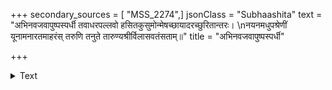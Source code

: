 +++
secondary_sources = [ "MSS_2274",]
jsonClass = "Subhaashita"
text = "अभिनवजवापुष्पस्पर्धी तवाधरपल्लवो हसितकुसुमोन्मेषच्छायादरच्छुरितान्तरः।  \nनयनमधुपश्रेणीं यूनामनारतमाहरंस् तरुणि तनुते तारुण्यश्रीर्विलासवतंसताम्॥"
title = "अभिनवजवापुष्पस्पर्धी"

+++

<details><summary>Text</summary>

अभिनवजवापुष्पस्पर्धी तवाधरपल्लवो हसितकुसुमोन्मेषच्छायादरच्छुरितान्तरः।  
नयनमधुपश्रेणीं यूनामनारतमाहरंस् तरुणि तनुते तारुण्यश्रीर्विलासवतंसताम्॥
</details>
